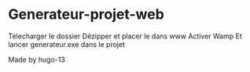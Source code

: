 ﻿# Generateur-projet-web
 
 Télecharger le dossier
 Dézipper et placer le dans www
 Activer Wamp
 Et lancer generateur.exe dans le projet
 
 Made by hugo-13
